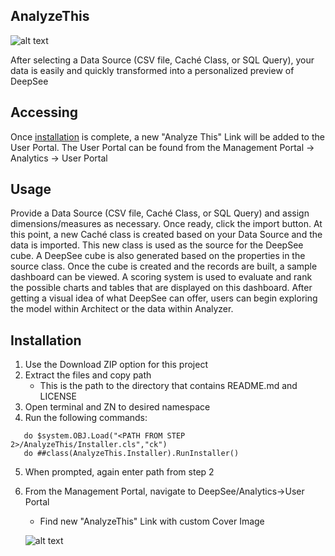[logo]: https://github.com/psteiwer/AnalyzeThis/blob/master/Assets/AnalyzeThis_BookCover.png "AnalyzeThis Cover Image" 
## AnalyzeThis

![alt text][logo]

After selecting a Data Source (CSV file, Caché Class, or SQL Query), your data is easily and quickly transformed into a personalized preview of DeepSee

## Accessing
Once <a href="#installation">installation</a> is complete, a new "Analyze This" Link will be added to the User Portal. The User Portal can be found from the Management Portal -> Analytics -> User Portal

## Usage
Provide a Data Source (CSV file, Caché Class, or SQL Query) and assign dimensions/measures as necessary. Once ready, click the import button. At this point, a new Caché class is created based on your Data Source and the data is imported. This new class is used as the source for the DeepSee cube. A DeepSee cube is also generated based on the properties in the source class. Once the cube is created and the records are built, a sample dashboard can be viewed. A scoring system is used to evaluate and rank the possible charts and tables that are displayed on this dashboard. After getting a visual idea of what DeepSee can offer, users can begin exploring the model within Architect or the data within Analyzer.

## Installation
1. Use the Download ZIP option for this project
2. Extract the files and copy path
   * This is the path to the directory that contains README.md and LICENSE
3. Open terminal and ZN to desired namespace
4. Run the following commands:
```
   do $system.OBJ.Load("<PATH FROM STEP 2>/AnalyzeThis/Installer.cls","ck")
   do ##class(AnalyzeThis.Installer).RunInstaller()
```
5. When prompted, again enter path from step 2
6. From the Management Portal, navigate to DeepSee/Analytics->User Portal
   * Find new "AnalyzeThis" Link with custom Cover Image
   
   ![alt text][logo]
